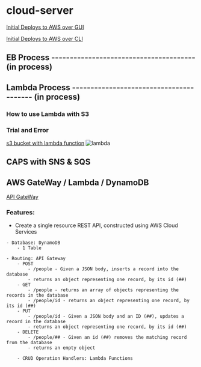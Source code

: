 # cloud-server

[Initial Deploys to AWS over GUI](http://cloudserver-env.eba-wmcfeamm.us-west-2.elasticbeanstalk.com/)

[Initial Deploys to AWS over CLI](http://cloud-server-cli-env.eba-wmcfeamm.us-west-2.elasticbeanstalk.com/)

## EB Process --------------------------------------- (in process)

## Lambda Process ---------------------------------------- (in process)
  ### How to use Lambda with S3
  ### Trial and Error
[s3 bucket with lambda function](https://imgloader.s3.us-west-2.amazonaws.com/image.json)
![lambda](https://user-images.githubusercontent.com/84699682/163071527-fec5f8f9-12ae-4a24-8754-3f38bcfeb6af.JPG)

## CAPS with SNS & SQS

## AWS GateWay / Lambda / DynamoDB
[API GateWay](https://uj60dllyc9.execute-api.us-west-2.amazonaws.com/Production/people)
  ### Features:
   - Create a single resource REST API, constructed using AWS Cloud Services

    - Database: DynamoDB
        - 1 Table

    - Routing: API Gateway
        - POST
            - /people - Given a JSON body, inserts a record into the database
            - returns an object representing one record, by its id (##)
        - GET
            - /people - returns an array of objects representing the records in the database
            - /people/id - returns an object representing one record, by its id (##)
        - PUT
            - /people/id - Given a JSON body and an ID (##), updates a record in the database
            - returns an object representing one record, by its id (##)
        - DELETE
            - /people/## - Given an id (##) removes the matching record from the database
            - returns an empty object
            
        - CRUD Operation Handlers: Lambda Functions
